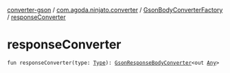 [converter-gson](../../index.md) / [com.agoda.ninjato.converter](../index.md) / [GsonBodyConverterFactory](index.md) / [responseConverter](./response-converter.md)

# responseConverter

`fun responseConverter(type: `[`Type`](http://docs.oracle.com/javase/6/docs/api/java/lang/reflect/Type.html)`): `[`GsonResponseBodyConverter`](../-gson-response-body-converter/index.md)`<out `[`Any`](https://kotlinlang.org/api/latest/jvm/stdlib/kotlin/-any/index.html)`>`